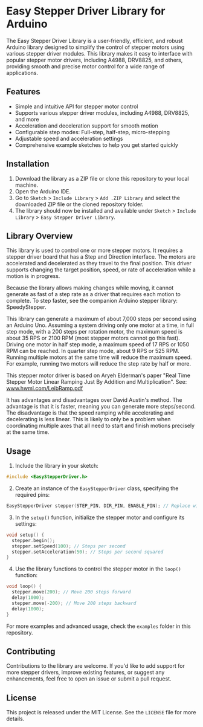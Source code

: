 # Easy Stepper Driver Library for Arduino

The Easy Stepper Driver Library is a user-friendly, efficient, and robust Arduino library designed to simplify the control of stepper motors using various stepper driver modules. This library makes it easy to interface with popular stepper motor drivers, including A4988, DRV8825, and others, providing smooth and precise motor control for a wide range of applications.

## Features

- Simple and intuitive API for stepper motor control
- Supports various stepper driver modules, including A4988, DRV8825, and more
- Acceleration and deceleration support for smooth motion
- Configurable step modes: Full-step, half-step, micro-stepping
- Adjustable speed and acceleration settings
- Comprehensive example sketches to help you get started quickly

## Installation

1. Download the library as a ZIP file or clone this repository to your local machine.
2. Open the Arduino IDE.
3. Go to `Sketch` > `Include Library` > `Add .ZIP Library` and select the downloaded ZIP file or the cloned repository folder.
4. The library should now be installed and available under `Sketch` > `Include Library` > `Easy Stepper Driver Library`.


## Library Overview

This library is used to control one or more stepper motors. It requires a stepper driver board that has a Step and Direction interface. The motors are accelerated and decelerated as they travel to the final position. This driver supports changing the target position, speed, or rate of acceleration while a motion is in progress.

Because the library allows making changes while moving, it cannot generate as fast of a step rate as a driver that requires each motion to complete. To step faster, see the companion Arduino stepper library: SpeedyStepper.

This library can generate a maximum of about 7,000 steps per second using an Arduino Uno. Assuming a system driving only one motor at a time, in full step mode, with a 200 steps per rotation motor, the maximum speed is about 35 RPS or 2100 RPM (most stepper motors cannot go this fast). Driving one motor in half step mode, a maximum speed of 17 RPS or 1050 RPM can be reached. In quarter step mode, about 9 RPS or 525 RPM. Running multiple motors at the same time will reduce the maximum speed. For example, running two motors will reduce the step rate by half or more.

This stepper motor driver is based on Aryeh Elderman's paper "Real Time Stepper Motor Linear Ramping Just By Addition and Multiplication". See: www.hwml.com/LeibRamp.pdf

It has advantages and disadvantages over David Austin's method. The advantage is that it is faster, meaning you can generate more steps/second. The disadvantage is that the speed ramping while accelerating and decelerating is less linear. This is likely to only be a problem when coordinating multiple axes that all need to start and finish motions precisely at the same time.

## Usage

1. Include the library in your sketch:

```cpp
#include <EasyStepperDriver.h>
```

2. Create an instance of the `EasyStepperDriver` class, specifying the required pins:

```cpp
EasyStepperDriver stepper(STEP_PIN, DIR_PIN, ENABLE_PIN); // Replace with your pin numbers
```

3. In the `setup()` function, initialize the stepper motor and configure its settings:

```cpp
void setup() {
  stepper.begin();
  stepper.setSpeed(100); // Steps per second
  stepper.setAcceleration(50); // Steps per second squared
}
```

4. Use the library functions to control the stepper motor in the `loop()` function:

```cpp
void loop() {
  stepper.move(200); // Move 200 steps forward
  delay(1000);
  stepper.move(-200); // Move 200 steps backward
  delay(1000);
}
```

For more examples and advanced usage, check the `examples` folder in this repository.

## Contributing

Contributions to the library are welcome. If you'd like to add support for more stepper drivers, improve existing features, or suggest any enhancements, feel free to open an issue or submit a pull request.

## License

This project is released under the MIT License. See the `LICENSE` file for more details.